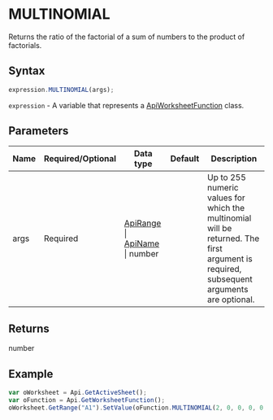 # MULTINOMIAL

Returns the ratio of the factorial of a sum of numbers to the product of factorials.

## Syntax

```javascript
expression.MULTINOMIAL(args);
```

`expression` - A variable that represents a [ApiWorksheetFunction](../ApiWorksheetFunction.md) class.

## Parameters

| **Name** | **Required/Optional** | **Data type** | **Default** | **Description** |
| ------------- | ------------- | ------------- | ------------- | ------------- |
| args | Required | [ApiRange](../../ApiRange/ApiRange.md) \| [ApiName](../../ApiName/ApiName.md) \| number |  | Up to 255 numeric values for which the multinomial will be returned. The first argument is required, subsequent arguments are optional. |

## Returns

number

## Example



```javascript editor-xlsx
var oWorksheet = Api.GetActiveSheet();
var oFunction = Api.GetWorksheetFunction();
oWorksheet.GetRange("A1").SetValue(oFunction.MULTINOMIAL(2, 0, 0, 0, 0, 3, 0, 0, 0, 0, 4, 0, 0, 0, 0, 5));
```

